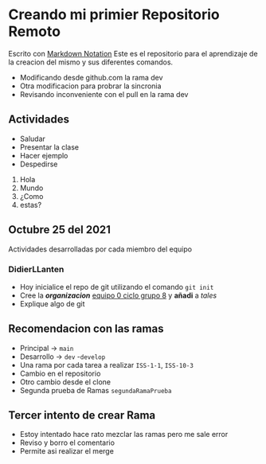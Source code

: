 # Creando mi primier Repositorio Remoto

Escrito con [Markdown Notation](https://www.markdownguide.org/basic-syntax/)
Este es el repositorio para el aprendizaje de la creacion 
del mismo y sus diferentes comandos.
- Modificando desde github.com la rama dev
- Otra modificacion para probrar la sincronia
- Revisando inconveniente con el pull en la rama dev


## Actividades 

- Saludar
- Presentar la clase
- Hacer ejemplo
- Despedirse

1. Hola
2. Mundo
5. ¿Como
1. estas?

## Octubre 25 del 2021
Actividades desarrolladas por cada miembro del equipo 


### DidierLLanten

- Hoy inicialice el repo de git utilizando el comando `git init`
- Cree la ***organizacion*** [equipo 0 ciclo grupo 8](https://github.com/DidierLLanten) y **añadi** a _tales_
- Explique algo de git


## Recomendacion con las ramas
- Principal -> `main`
- Desarrollo -> `dev` -`develop`
- Una rama por cada tarea a realizar `ISS-1-1`, `ISS-10-3`
- Cambio en el repositorio
- Otro cambio desde el clone
- Segunda prueba de Ramas `segundaRamaPrueba`


## Tercer intento de crear Rama
- Estoy intentado hace rato mezclar las ramas pero me sale error
- Reviso y borro el comentario
- Permite asi realizar el merge
